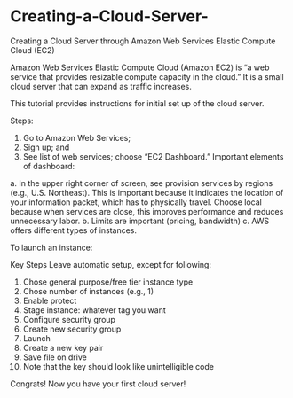 Creating-a-Cloud-Server-
========================

Creating a Cloud Server through Amazon Web Services Elastic Compute Cloud (EC2) 

Amazon Web Services Elastic Compute Cloud (Amazon EC2) is “a web service that provides resizable compute capacity in the cloud.” It is a small cloud server that can expand as traffic increases. 

This tutorial provides instructions for initial set up of the cloud server. 

Steps:
1.	Go to Amazon Web Services;
2.	Sign up; and 
3.	See list of web services; choose “EC2 Dashboard.” Important elements of dashboard:

a. In the upper right corner of screen, see provision services by regions (e.g., U.S. Northeast). This is important because it indicates the location of your information packet, which has to physically travel. Choose local because when services are close, this improves performance and reduces unnecessary labor.
b.	Limits are important (pricing, bandwidth)
c.	AWS offers different types of instances.

To launch an instance: 

Key Steps 
Leave automatic setup, except for following:

1.	Chose general purpose/free tier instance type
2.	Chose number of instances (e.g., 1)
3.	Enable protect
4.	Stage instance: whatever tag you want
5.	Configure security group
6.	Create new security group
7.	Launch
8.	Create a new key pair
9.	Save file on drive
10.	Note that the key should look like unintelligible code

Congrats! Now you have your first cloud server!







